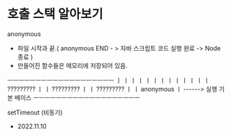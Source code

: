 # 호출 스택 알아보기

anonymous
- 파일 시작과 끝.( anonymous END - > 자바 스크립트 코드 실행 완료 -> Node 종료 )
- 만들어진 함수들은 메모리에 저장되어 있음.

 ㅡㅡㅡㅡㅡㅡㅡㅡㅡㅡㅡㅡㅡㅡㅡㅡㅡㅡㅡ
ㅣ                                 ㅣ
ㅣ                                 ㅣ
ㅣ                                 ㅣ
ㅣ                                 ㅣ
ㅣ                                 ㅣ
ㅣ                                 ㅣ
ㅣ           ?????????             ㅣ
ㅣ           ?????????             ㅣ
ㅣ           ?????????             ㅣ
ㅣ           anonymous             ㅣ ------> 실행 기본 베이스
 ㅡㅡㅡㅡㅡㅡㅡㅡㅡㅡㅡㅡㅡㅡㅡㅡㅡㅡㅡ

setTimeout (비동기)


- 2022.11.10 



